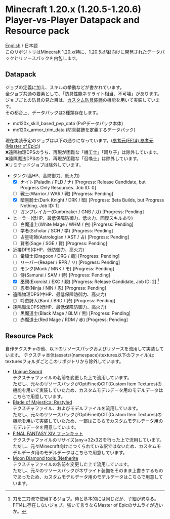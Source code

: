 # Minecraft 1.20.x (1.20.5-1.20.6) Player-vs-Player Datapack and Resource pack
[English](../README.md) / 日本語  
このリポジトリはMinecraft 1.20.x(特に、1.20.5以降)向けに開発されたデータパックとリソースパックを内包します。
## Datapack
ジョブの定義に加え、スキルの挙動などが書かれています。  
全ジョブ共通の要素として、「防具性能ネザライト相当、不可壊」があります。  
ジョブごとの防具の見た目は、[カスタム防具装飾](https://minecraft.fandom.com/ja/wiki/%E3%82%AB%E3%82%B9%E3%82%BF%E3%83%A0%E9%98%B2%E5%85%B7%E8%A3%85%E9%A3%BE)の機能を用いて実装しています。  
その都合上、データパックは2種類存在します。
- mc120x_skill_based_pvp_data (PvPデータパック本体)
- mc120x_armor_trim_data (防具装飾を定義するデータパック)

現在実装予定のジョブは以下の通りになっています。([参考元(FF14)](https://jp.finalfantasyxiv.com/jobguide/battle/?utm_source=lodestone&utm_medium=pc_banner&utm_campaign=jp_jobguide),[参考元(Master of Epic)](https://moeread.usamimi.info/index.php?%A5%B7%A5%C3%A5%D7%2F%CA%A3%B9%E7))  
:x:遠隔物理DPSのうち、再現が困難な「機工士」「踊り子」は除外しています。  
:x:遠隔魔法DPSのうち、再現が困難な「召喚士」は除外しています。  
:x:リミテッドジョブは除外しています。  
- タンク(高HP、高防御力、低火力)
  - [x] ナイト(Paladin / PLD / ナ) [Progress: Release Candidate, but Progress Only Resources. Job ID: 0]
  - [ ] 戦士(Warrior / WAR / 戦) [Progress: Pending]
  - [x] 暗黒騎士(Dark Knight / DRK / 暗) [Progress: Beta Builds, but Progress Nothing. Job ID: 1]
  - [ ] ガンブレイカー(Gunbreaker / GNB / ガ) [Progress: Pending]
- ヒーラー(低HP、最低保障防御力、低火力、回復スキルあり)
  - [ ] 白魔道士(White Mage / WHM / 白) [Progress: Pending]
  - [ ] 学者(Scholar / SCH / 学) [Progress: Pending]
  - [ ] 占星術師(Astrologian / AST / 占) [Progress: Pending]
  - [ ] 賢者(Sage / SGE / 賢) [Progress: Pending]
- 近接DPS(中HP、低防御力、高火力)
  - [ ] 竜騎士(Dragoon / DRG / 竜) [Progress: Pending]
  - [ ] リーパー(Reaper / RPR / リ) [Progress: Pending]
  - [ ] モンク(Monk / MNK / モ) [Progress: Pending]
  - [ ] 侍(Samurai / SAM / 侍) [Progress: Pending]
  - [x] 巫覡(Exorcist / EXC / 覡) [Progress: Release Candidate, Job ID: 2] [^1]
  - [ ] 忍者(Ninja / NIN / 忍) [Progress: Pending]
- 遠隔物理DPS(中HP、最低保障防御力、高火力)
  - [ ] 吟遊詩人(Bard / BRD / 詩) [Progress: Pending]
- 遠隔魔法DPS(低HP、最低保障防御力、高火力)
  - [ ] 黒魔道士(Black Mage / BLM / 黒) [Progress: Pending]
  - [ ] 赤魔道士(Red Mage / RDM / 赤) [Progress: Pending]

[^1]: 刀を二刀流で使用するジョブ。侍と基本的には同じだが、子細が異なる。FF14に存在しないジョブ。強いて言うならMaster of Epicのサムライが近いか。

## Resource Pack
自作テクスチャの他、以下のリソースパックおよびリソースを流用して実装しています。
テクスチャ本体(assets/(namespace)/textures以下のファイル)はtexturesフォルダごとこのリポジトリから除外しています。
- [Unique Sword](https://www.curseforge.com/minecraft/texture-packs/unique-swords)  
テクスチャファイルの名前を変更した上で流用しています。  
ただし、元々のリソースパックがOptiFineのCIT(Custom Item Textures)の機能を用いて実装していたため、カスタムモデルデータ用のモデルデータはこちらで用意しています。
- [Blade of Majestica: Restyled](https://www.planetminecraft.com/texture-pack/blades-of-majestica-restyled/)  
テクスチャファイル、およびモデルファイルを流用しています。  
ただし、元々のリソースパックがOptiFineのCIT(Custom Item Textures)の機能を用いて実装していたため、一部はこちらでカスタムモデルデータ用のモデルデータを用意しています。
- [FINAL FANTASY XIV ファンキット](https://jp.finalfantasyxiv.com/lodestone/special/fankit/icon/)  
テクスチャファイルのリサイズ(any→32x32)を行った上で流用しています。  
ただし、元々Minecraft向けにつくられている訳ではないため、カスタムモデルデータ用のモデルデータはこちらで用意しています。
- [Moon Diamond tools (Netherite](https://www.planetminecraft.com/texture-pack/moon-diamond-tools-netherite/)  
テクスチャファイルの名前を変更した上で流用しています。  
ただし、元々のリソースパックがネザライト装備をそのまま上書きするものであったため、カスタムモデルデータ用のモデルデータはこちらで用意しています。
